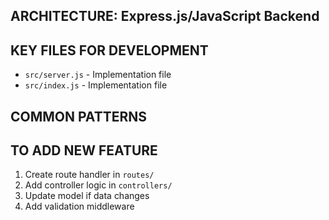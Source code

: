 ## ARCHITECTURE: Express.js/JavaScript Backend

## KEY FILES FOR DEVELOPMENT
- `src/server.js` - Implementation file
- `src/index.js` - Implementation file

## COMMON PATTERNS

## TO ADD NEW FEATURE
1. Create route handler in `routes/`
2. Add controller logic in `controllers/`
3. Update model if data changes
4. Add validation middleware